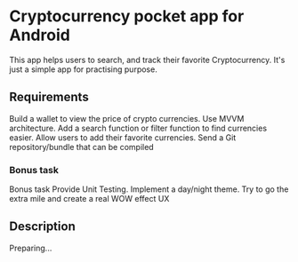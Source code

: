 # Cryptocurrency pocket app for Android
This app helps users to search, and track their favorite Cryptocurrency.
It's just a simple app for practising purpose.
## Requirements
Build a wallet to view the price of crypto currencies.
Use MVVM architecture.
Add a search function or filter function to find currencies easier.
Allow users to add their favorite currencies.
Send a Git repository/bundle that can be compiled
### Bonus task
Bonus task
Provide Unit Testing.
Implement a day/night theme.
Try to go the extra mile and create a real WOW effect UX
## Description
Preparing...